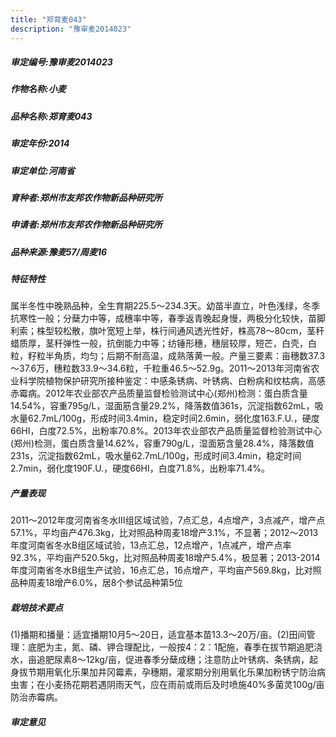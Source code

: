 ```yaml
---
title: "郑育麦043"
description: "豫审麦2014023"
---
```

##### 审定编号:豫审麦2014023

##### 作物名称:小麦

##### 品种名称:郑育麦043

##### 审定年份:2014

##### 审定单位:河南省

##### 育种者:郑州市友邦农作物新品种研究所

##### 申请者:郑州市友邦农作物新品种研究所

##### 品种来源:豫麦57/周麦16


##### 特征特性
属半冬性中晚熟品种，全生育期225.5～234.3天。幼苗半直立，叶色浅绿，冬季抗寒性一般；分蘖力中等，成穗率中等，春季返青晚起身慢，两极分化较快，苗脚利索；株型较松散，旗叶宽短上举，株行间通风透光性好，株高78～80cm，茎秆蜡质厚，茎秆弹性一般，抗倒能力中等；纺锤形穗，穗层较厚，短芒，白壳，白粒，籽粒半角质，均匀；后期不耐高温，成熟落黄一般。产量三要素：亩穗数37.3～37.6万，穗粒数33.9～34.6粒，千粒重46.5～52.9g。2011～2013年河南省农业科学院植物保护研究所接种鉴定：中感条锈病、叶锈病、白粉病和纹枯病，高感赤霉病。2012年农业部农产品质量监督检验测试中心(郑州)检测：蛋白质含量14.54%，容重795g/L，湿面筋含量29.2%，降落数值361s，沉淀指数62mL，吸水量62.7mL/100g，形成时间3.4min，稳定时间2.6min，弱化度163.F.U.，硬度66HI，白度72.5%，出粉率70.8%。2013年农业部农产品质量监督检验测试中心(郑州)检测，蛋白质含量14.62%，容重790g/L，湿面筋含量28.4%，降落数值231s，沉淀指数62mL，吸水量62.7mL/100g，形成时间3.4min，稳定时间2.7min，弱化度190F.U.，硬度66HI，白度71.8%，出粉率71.4%。


##### 产量表现
2011～2012年度河南省冬水Ⅲ组区域试验，7点汇总，4点增产，3点减产，增产点57.1%，平均亩产476.3kg，比对照品种周麦18增产3.1%，不显著；2012～2013年度河南省冬水B组区域试验，13点汇总，12点增产，1点减产，增产点率92.3%，平均亩产520.5kg，比对照品种周麦18增产5.4%，极显著；2013-2014年度河南省冬水B组生产试验，16点汇总，16点增产，平均亩产569.8kg，比对照品种周麦18增产6.0%，居8个参试品种第5位


##### 栽培技术要点
(1)播期和播量：适宜播期10月5～20日，适宜基本苗13.3～20万/亩。(2)田间管理：底肥为主，氮、磷、钾合理配比，一般按4：2：1配施，春季在拔节期追肥浇水，亩追肥尿素8～12kg/亩，促进春季分蘖成穗；注意防止叶锈病、条锈病，起身拔节期用氧化乐果加井冈霉素，孕穗期，灌浆期分别用氧化乐果加粉锈宁防治病虫害；在小麦扬花期若遇阴雨天气，应在雨前或雨后及时喷施40%多菌灵100g/亩防治赤霉病。


##### 审定意见

